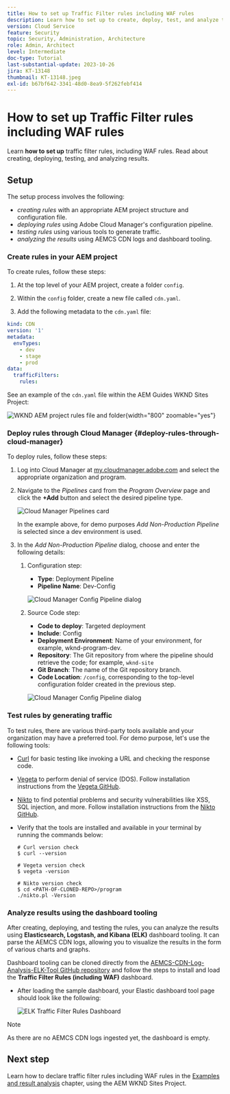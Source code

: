 ```yaml
---
title: How to set up Traffic Filter rules including WAF rules
description: Learn how to set up to create, deploy, test, and analyze the results of Traffic Filter rules including WAF rules.
version: Cloud Service
feature: Security
topic: Security, Administration, Architecture
role: Admin, Architect
level: Intermediate
doc-type: Tutorial
last-substantial-update: 2023-10-26
jira: KT-13148
thumbnail: KT-13148.jpeg
exl-id: b67bf642-3341-48d0-8ea9-5f262febf414
---
```

# How to set up Traffic Filter rules including WAF rules

Learn **how to set up** traffic filter rules, including WAF rules. Read about creating, deploying, testing, and analyzing results.

## Setup

The setup process involves the following:

- _creating rules_ with an appropriate AEM project structure and configuration file.
- _deploying rules_ using Adobe Cloud Manager's configuration pipeline.
- _testing rules_ using various tools to generate traffic.
- _analyzing the results_ using AEMCS CDN logs and dashboard tooling.

### Create rules in your AEM project

To create rules, follow these steps:

1. At the top level of your AEM project, create a folder `config`.

1. Within the `config` folder, create a new file called `cdn.yaml`.

1. Add the following metadata to the `cdn.yaml` file:

```yaml
kind: CDN
version: '1'
metadata:
  envTypes:
    - dev
    - stage
    - prod
data:
  trafficFilters:
    rules:
```

See an example of the `cdn.yaml` file within the AEM Guides WKND Sites Project:

![WKND AEM project rules file and folder](./assets/wknd-rules-file-and-folder.png){width="800" zoomable="yes"}

### Deploy rules through Cloud Manager {#deploy-rules-through-cloud-manager}

To deploy rules, follow these steps:

1. Log into Cloud Manager at [my.cloudmanager.adobe.com](https://my.cloudmanager.adobe.com/) and select the appropriate organization and program.

1. Navigate to the _Pipelines_ card from the _Program Overview_ page and click the **+Add** button and select the desired pipeline type.

    ![Cloud Manager Pipelines card](./assets/cloud-manager-pipelines-card.png)

    In the example above, for demo purposes _Add Non-Production Pipeline_ is selected since a dev environment is used.

1. In the _Add Non-Production Pipeline_ dialog, choose and enter the following details:

    1. Configuration step:

        - **Type**: Deployment Pipeline
        - **Pipeline Name**: Dev-Config

        ![Cloud Manager Config Pipeline dialog](./assets/cloud-manager-config-pipeline-step1-dialog.png)

    2. Source Code step:

        - **Code to deploy**: Targeted deployment
        - **Include**: Config
        - **Deployment Environment**: Name of your environment, for example, wknd-program-dev.
        - **Repository**: The Git repository from where the pipeline should retrieve the code; for example, `wknd-site`
        - **Git Branch**: The name of the Git repository branch.
        - **Code Location**: `/config`, corresponding to the top-level configuration folder created in the previous step.

        ![Cloud Manager Config Pipeline dialog](./assets/cloud-manager-config-pipeline-step2-dialog.png)

### Test rules by generating traffic

To test rules, there are various third-party tools available and your organization may have a preferred tool. For demo purpose, let's use the following tools:

- [Curl](https://curl.se/) for basic testing like invoking a URL and checking the response code.

- [Vegeta](https://github.com/tsenart/vegeta) to perform denial of service (DOS). Follow installation instructions from the [Vegeta GitHub](https://github.com/tsenart/vegeta#install).

- [Nikto](https://github.com/sullo/nikto/wiki) to find potential problems and security vulnerabilities like XSS, SQL injection, and more. Follow installation instructions from the [Nikto GitHub](https://github.com/sullo/nikto).

- Verify that the tools are installed and available in your terminal by running the commands below:

    ```shell
    # Curl version check
    $ curl --version

    # Vegeta version check
    $ vegeta -version

    # Nikto version check
    $ cd <PATH-OF-CLONED-REPO>/program
    ./nikto.pl -Version
    ```

### Analyze results using the dashboard tooling

After creating, deploying, and testing the rules, you can analyze the results using **Elasticsearch, Logstash, and Kibana (ELK)** dashboard tooling. It can parse the AEMCS CDN logs, allowing you to visualize the results in the form of various charts and graphs.

Dashboard tooling can be cloned directly from the [AEMCS-CDN-Log-Analysis-ELK-Tool GitHub repository](https://github.com/adobe/AEMCS-CDN-Log-Analysis-ELK-Tool) and follow the steps to install and load the **Traffic Filter Rules (including WAF)** dashboard.

- After loading the sample dashboard, your Elastic dashboard tool page should look like the following:

    ![ELK Traffic Filter Rules Dashboard](./assets/elk-dashboard.png)

>[!NOTE]
>
>    As there are no AEMCS CDN logs ingested yet, the dashboard is empty.


## Next step

Learn how to declare traffic filter rules including WAF rules in the [Examples and result analysis](./examples-and-analysis.md) chapter, using the AEM WKND Sites Project.
